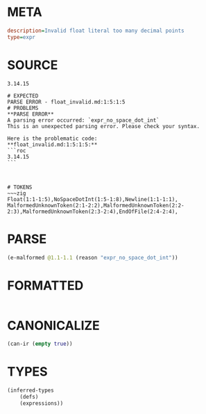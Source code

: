 # META
~~~ini
description=Invalid float literal too many decimal points
type=expr
~~~
# SOURCE
~~~roc
3.14.15
~~~
~~~
# EXPECTED
PARSE ERROR - float_invalid.md:1:5:1:5
# PROBLEMS
**PARSE ERROR**
A parsing error occurred: `expr_no_space_dot_int`
This is an unexpected parsing error. Please check your syntax.

Here is the problematic code:
**float_invalid.md:1:5:1:5:**
```roc
3.14.15
```
    


# TOKENS
~~~zig
Float(1:1-1:5),NoSpaceDotInt(1:5-1:8),Newline(1:1-1:1),
MalformedUnknownToken(2:1-2:2),MalformedUnknownToken(2:2-2:3),MalformedUnknownToken(2:3-2:4),EndOfFile(2:4-2:4),
~~~
# PARSE
~~~clojure
(e-malformed @1.1-1.1 (reason "expr_no_space_dot_int"))
~~~
# FORMATTED
~~~roc

~~~
# CANONICALIZE
~~~clojure
(can-ir (empty true))
~~~
# TYPES
~~~clojure
(inferred-types
	(defs)
	(expressions))
~~~
